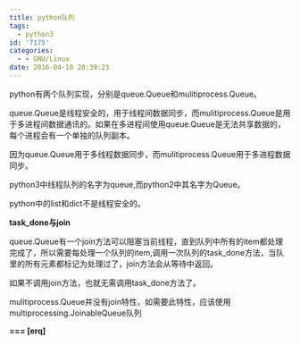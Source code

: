 ```yaml
---
title: python队列
tags:
  - python3
id: '7175'
categories:
  - - GNU/Linux
date: 2016-04-10 20:39:23
---
```



<!-- more -->
python有两个队列实现，分别是queue.Queue和mulitiprocess.Queue。

queue.Queue是线程安全的，用于线程间数据同步，而mulitiprocess.Queue是用于多进程间数据通讯的。如果在多进程间使用queue.Queue是无法共享数据的，每个进程会有一个单独的队列副本。

因为queue.Queue用于多线程数据同步，而mulitiprocess.Queue用于多进程数据同步。

python3中线程队列的名字为queue,而python2中其名字为Queue。

python中的list和dict不是线程安全的。

**task_done与join**

queue.Queue有一个join方法可以阻塞当前线程，直到队列中所有的item都处理完成了，所以需要每处理一个队列的item,调用一次队列的task_done方法，当队里的所有元素都标记为处理过了，join方法会从等待中返回。

如果不调用join方法，也就无需调用task_done方法了。

mulitiprocess.Queue并没有join特性，如需要此特性，应该使用multiprocessing.JoinableQueue队列

 **===
\[erq\]**